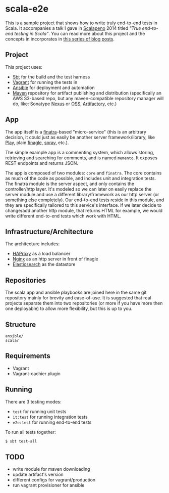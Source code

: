 # scala-e2e

This is a sample project that shows how to write truly end-to-end tests in Scala. It accompanies a talk I gave in [Scalapeno](http://www.scalapeno.org.il/) 2014 titled *"True end-to-end testing in Scala"*. You can read more about this project and the concepts in incorporates in [this series of blog posts](http://orrsella.com).

## Project

This project uses:

* [Sbt](http://www.scala-sbt.org/) for the build and the test harness
* [Vagrant](http://www.vagrantup.com/) for running the tests in
* [Ansible](http://www.ansible.com/) for deployment and automation
* [Maven](http://maven.apache.org/) repository for artifact publishing and distribution (specifically an AWS S3-based repo, but any maven-compatible repository manager will do, like: Sonatype [Nexus](http://www.sonatype.org/nexus/) or [OSS](https://oss.sonatype.org/), [Artifactory](http://www.jfrog.com/home/v_artifactory_opensource_overview), etc.)

## App

The app itself is a [finatra](http://finatra.info/)-based "micro-service" (this is an arbitrary decision, it could just as easily be another server framework/library, like [Play](https://playframework.com/), plain [finagle](https://twitter.github.io/finagle/), [spray](http://spray.io/), etc.).

The simple example app is a commenting system, which allows storing, retrieving and searching for comments, and is named `memento`. It exposes REST endpoints and returns JSON.

The app is composed of two modules: `core` and `finatra`. The core contains as much of the code as possible, and includes unit and integration tests. The finatra module is the server aspect, and only contains the controller/http layer. It's modeled so we can later on easily replace the server module and use a different library/framework as our http server (or something else completely). Our end-to-end tests reside in this module, and they are specifically tailored to this service's interface. If we later decide to change/add another http module, that returns HTML for example, we would write different end-to-end tests which work with HTML.

## Infrastructure/Architecture

The architecture includes:

* [HAProxy](http://www.haproxy.org/) as a load balancer
* [Nginx](http://nginx.org/) as an http server in front of finagle
* [Elasticsearch](http://www.elasticsearch.org/) as the datastore

## Repositories

The scala app and ansible playbooks are joined here in the same git repository mainly for brevity and ease-of-use. It is suggested that real projects separate them into two repositories (or more if you have more then one deployable) to allow more flexibility, but this is up to you.

## Structure

```
ansible/
scala/
```

## Requirements

* Vagrant
* Vagrant-cachier plugin

## Running

There are 3 testing modes:

* `test` for running unit tests
* `it:test` for running integration tests
* `e2e:test` for running end-to-end tests

To run all tests together:

```bash
$ sbt test-all
```

## TODO

- write module for maven downloading
- update artifact's version
- different configs for vagrant/production
- run vagrant provisioner for ansible

